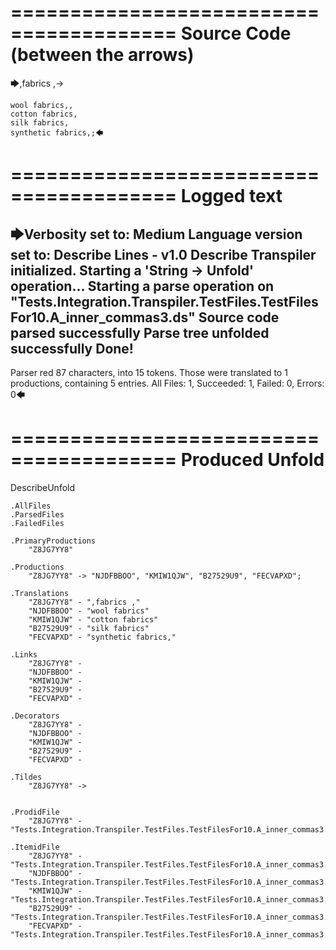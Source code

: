 ========================================
Source Code (between the arrows)
========================================

🡆,fabrics ,->

	wool fabrics,,
	cotton fabrics,
	silk fabrics,
	synthetic fabrics,;🡄

========================================
Logged text
========================================

🡆Verbosity set to: Medium
Language version set to: Describe Lines - v1.0
Describe Transpiler initialized.
Starting a 'String -> Unfold' operation...
Starting a parse operation on "Tests.Integration.Transpiler.TestFiles.TestFilesFor10.A_inner_commas3.ds"
Source code parsed successfully
Parse tree unfolded successfully
Done!
------------------------
Parser red 87 characters, into 15 tokens.
Those were translated to 1 productions, containing 5 entries.
All Files: 1, Succeeded: 1, Failed: 0, Errors: 0🡄

========================================
Produced Unfold
========================================

DescribeUnfold

    .AllFiles
    .ParsedFiles
    .FailedFiles

    .PrimaryProductions
        "Z8JG7YY8" 

    .Productions
        "Z8JG7YY8" -> "NJDFBBOO", "KMIW1QJW", "B27529U9", "FECVAPXD";

    .Translations
        "Z8JG7YY8" - ",fabrics ,"
        "NJDFBBOO" - "wool fabrics"
        "KMIW1QJW" - "cotton fabrics"
        "B27529U9" - "silk fabrics"
        "FECVAPXD" - "synthetic fabrics,"

    .Links
        "Z8JG7YY8" - 
        "NJDFBBOO" - 
        "KMIW1QJW" - 
        "B27529U9" - 
        "FECVAPXD" - 

    .Decorators
        "Z8JG7YY8" - 
        "NJDFBBOO" - 
        "KMIW1QJW" - 
        "B27529U9" - 
        "FECVAPXD" - 

    .Tildes
        "Z8JG7YY8" -> 


    .ProdidFile
        "Z8JG7YY8" - "Tests.Integration.Transpiler.TestFiles.TestFilesFor10.A_inner_commas3.ds"

    .ItemidFile
        "Z8JG7YY8" - "Tests.Integration.Transpiler.TestFiles.TestFilesFor10.A_inner_commas3.ds"
        "NJDFBBOO" - "Tests.Integration.Transpiler.TestFiles.TestFilesFor10.A_inner_commas3.ds"
        "KMIW1QJW" - "Tests.Integration.Transpiler.TestFiles.TestFilesFor10.A_inner_commas3.ds"
        "B27529U9" - "Tests.Integration.Transpiler.TestFiles.TestFilesFor10.A_inner_commas3.ds"
        "FECVAPXD" - "Tests.Integration.Transpiler.TestFiles.TestFilesFor10.A_inner_commas3.ds"

